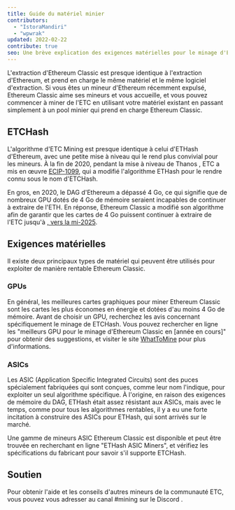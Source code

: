 ```yaml
---
title: Guide du matériel minier
contributors:
  - "IstoraMandiri"
  - "wpwrak"
updated: 2022-02-22
contribute: true
seo: Une brève explication des exigences matérielles pour le minage d'Ethereum Classic, couvrant ETHash vs ETCHash, SHA3, GPUs et ASICs.
---
```


L'extraction d'Ethereum Classic est presque identique à l'extraction d'Ethereum, et prend en charge le même matériel et le même logiciel d'extraction. Si vous êtes un mineur d'Ethereum récemment expulsé, Ethereum Classic aime ses mineurs et vous accueille, et vous pouvez commencer à miner de l'ETC en utilisant votre matériel existant en passant simplement à un pool minier [](/mining/pools) qui prend en charge Ethereum Classic.

## ETCHash

L'algorithme d'ETC Mining est presque identique à celui d'ETHash d'Ethereum, avec une petite mise à niveau qui le rend plus convivial pour les mineurs. À la fin de 2020, pendant la mise à niveau de Thanos [](/blog/2020-11-27-thanos-hard-fork-upgrade), ETC a mis en œuvre [ECIP-1099](https://ecips.ethereumclassic.org/ECIPs/ecip-1099), qui a modifié l'algorithme ETHash pour le rendre connu sous le nom d'ETCHash.

En gros, en 2020, le DAG d'Ethereum a dépassé 4 Go, ce qui signifie que de nombreux GPU dotés de 4 Go de mémoire seraient incapables de continuer à extraire de l'ETH. En réponse, Ethereum Classic a modifié son algorithme afin de garantir que les cartes de 4 Go puissent continuer à extraire de l'ETC jusqu'à [, vers la mi-2025](https://minerstat.com/dag-size-calculator).

## Exigences matérielles

Il existe deux principaux types de matériel qui peuvent être utilisés pour exploiter de manière rentable Ethereum Classic.

### GPUs

En général, les meilleures cartes graphiques pour miner Ethereum Classic sont les cartes les plus économes en énergie et dotées d'au moins 4 Go de mémoire. Avant de choisir un GPU, recherchez les avis concernant spécifiquement le minage de ETCHash. Vous pouvez rechercher en ligne les "meilleurs GPU pour le minage d'Ethereum Classic en [année en cours]" pour obtenir des suggestions, et visiter le site [WhatToMine](https://whattomine.com/coins?e4g=true) pour plus d'informations.

### ASICs

Les ASIC (Application Specific Integrated Circuits) sont des puces spécialement fabriquées qui sont conçues, comme leur nom l'indique, pour exploiter un seul algorithme spécifique. À l'origine, en raison des exigences de mémoire du DAG, ETHash était assez résistant aux ASICs, mais avec le temps, comme pour tous les algorithmes rentables, il y a eu une forte incitation à construire des ASICs pour ETHash, qui sont arrivés sur le marché.

Une gamme de mineurs ASIC Ethereum Classic est disponible et peut être trouvée en recherchant en ligne "ETHash ASIC Miners", et vérifiez les spécifications du fabricant pour savoir s'il supporte ETCHash.

## Soutien

Pour obtenir l'aide et les conseils d'autres mineurs de la communauté ETC, vous pouvez vous adresser au canal #mining sur le Discord [](https://ethereumclassic.org/discord).
